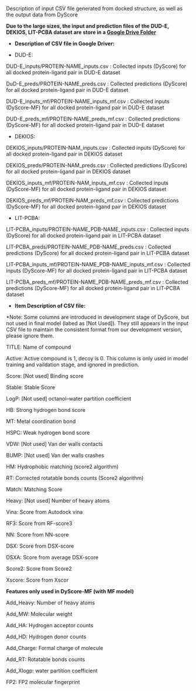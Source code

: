 Description of input CSV file generated from docked structure, as well as the output data from DyScore

**Due to the large sizes, the input and prediction files of the DUD-E, DEKIOS, LIT-PCBA dataset are store in a [Google Drive Folder](https://drive.google.com/drive/u/2/folders/1QMraxw6JRqvGhVLpMXsKHma5IPecZe0z)**


* **Description of CSV file in Google Driver:**

* DUD-E:

DUD-E_inputs/PROTEIN-NAME_inputs.csv : Collected inputs (DyScore) for all docked protein-ligand pair in DUD-E dataset

DuD-E_preds/PROTEIN-NAME_preds.csv : Collected predictions (DyScore) for all docked protein-ligand pair in DUD-E dataset

DUD-E_inputs_mf/PROTEIN-NAME_inputs_mf.csv : Collected inputs (DyScore-MF) for all docked protein-ligand pair in DUD-E dataset

DUD-E_preds_mf/PROTEIN-NAME_preds_mf.csv : Collected predictions (DyScore-MF) for all docked protein-ligand pair in DUD-E dataset


* DEKIOS:

DEKIOS_inputs/PROTEIN-NAM_inputs.csv : Collected inputs (DyScore) for all docked protein-ligand pair in DEKIOS dataset

DEKIOS_preds/PROTEIN-NAM_preds.csv : Collected predictions (DyScore) for all docked protein-ligand pair in DEKIOS dataset

DEKIOS_inputs_mf/PROTEIN-NAM_inputs_mf.csv : Collected inputs (DyScore-MF) for all docked protein-ligand pair in DEKIOS dataset

DEKIOS_preds_mf/PROTEIN-NAM_preds_mf.csv : Collected predictions (DyScore-MF) for all docked protein-ligand pair in DEKIOS dataset


* LIT-PCBA:

LIT-PCBA_inputs/PROTEIN-NAME_PDB-NAME_inputs.csv : Collected inputs (DyScore) for all docked protein-ligand pair in LIT-PCBA dataset

LIT-PCBA_preds/PROTEIN-NAME_PDB-NAME_preds.csv : Collected predictions (DyScore) for all docked protein-ligand pair in LIT-PCBA dataset

LIT-PCBA_inputs_mf/PROTEIN-NAME_PDB-NAME_inputs_mf.csv : Collected inputs (DyScore-MF) for all docked protein-ligand pair in LIT-PCBA dataset

LIT-PCBA_preds_mf/PROTEIN-NAME_PDB-NAME_preds_mf.csv : Collected predictions (DyScore-MF) for all docked protein-ligand pair in LIT-PCBA dataset


* **Item Description of CSV file:**

*Note: Some columns are introduced in development stage of DyScore, but not used in final model (labed as [Not Used]). They still appears in the input CSV file to maintain the consistent format from our development version, please ignore them.

TITLE:  Name of compound

Active: Active compound is 1, decoy is 0. This column is only used in model training and vaildation stage, and ignored in prediction.

Score: [Not used] Binding score 

Stable: Stable Score

LogP: [Not used] octanol–water partition coefficient 

HB: Strong hydrogen bond score

MT: Metal coordination bond

HSPC: Weak hydrogen bond score

VDW: [Not used] Van der walls contacts 

BUMP: [Not used] Van der walls crashes

HM: Hydrophobic matching (score2 algorithm)

RT: Corrected rotatable bonds counts (Score2 algorithm)

Match: Matching Score

Heavy: [Not used] Number of heavy atoms

Vina: Score from Autodock vina

RF3: Score from RF-score3

NN: Score from NN-score

DSX: Score from DSX-score

DSXA: Score from average DSX-score

Score2: Score from Score2

Xscore: Score from Xscor


**Features only used in DyScore-MF (with MF model)**

Add_Heavy: Number of heavy atoms

Add_MW: Molecular weight

Add_HA: Hydrogen acceptor counts

Add_HD: Hydrogen donor counts

Add_Charge: Formal charge of molecule

Add_RT: Rotatable bonds counts

Add_Xlogp: water partition coefficient

FP2: FP2 molecular fingerprint


